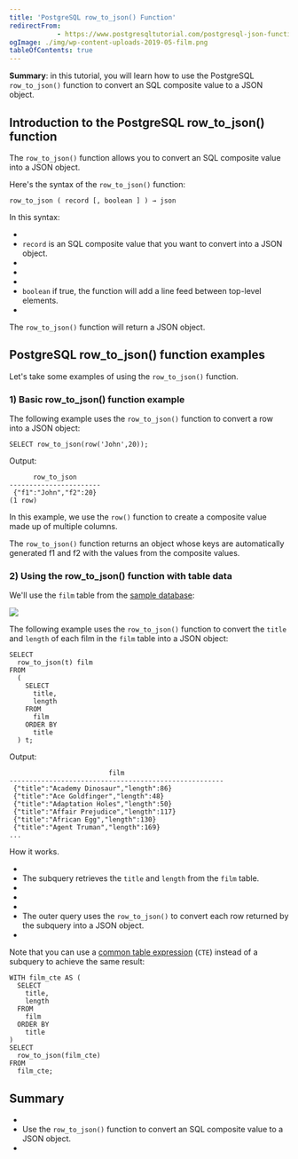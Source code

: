 ```yaml
---
title: 'PostgreSQL row_to_json() Function'
redirectFrom: 
            - https://www.postgresqltutorial.com/postgresql-json-functions/postgresql-row_to_json/
ogImage: ./img/wp-content-uploads-2019-05-film.png
tableOfContents: true
---
```



**Summary**: in this tutorial, you will learn how to use the PostgreSQL `row_to_json()` function to convert an SQL composite value to a JSON object.





## Introduction to the PostgreSQL row_to_json() function





The `row_to_json()` function allows you to convert an SQL composite value into a JSON object.





Here's the syntax of the `row_to_json()` function:





```
row_to_json ( record [, boolean ] ) → json
```





In this syntax:





- 
- `record` is an SQL composite value that you want to convert into a JSON object.
- 
-
- 
- `boolean` if true, the function will add a line feed between top-level elements.
- 





The `row_to_json()` function will return a JSON object.





## PostgreSQL row_to_json() function examples





Let's take some examples of using the `row_to_json()` function.





### 1) Basic row_to_json() function example





The following example uses the `row_to_json()` function to convert a row into a JSON object:





```
SELECT row_to_json(row('John',20));
```





Output:





```
      row_to_json
-----------------------
 {"f1":"John","f2":20}
(1 row)
```





In this example, we use the `row()` function to create a composite value made up of multiple columns.





The `row_to_json()` function returns an object whose keys are automatically generated f1 and f2 with the values from the composite values.





### 2) Using the row_to_json() function with table data





We'll use the `film` table from the [sample database](https://www.postgresqltutorial.com/postgresql-getting-started/postgresql-sample-database/):





![](./img/wp-content-uploads-2019-05-film.png)





The following example uses the `row_to_json()` function to convert the `title` and `length` of each film in the `film` table into a JSON object:





```
SELECT
  row_to_json(t) film
FROM
  (
    SELECT
      title,
      length
    FROM
      film
    ORDER BY
      title
  ) t;
```





Output:





```
                         film
------------------------------------------------------
 {"title":"Academy Dinosaur","length":86}
 {"title":"Ace Goldfinger","length":48}
 {"title":"Adaptation Holes","length":50}
 {"title":"Affair Prejudice","length":117}
 {"title":"African Egg","length":130}
 {"title":"Agent Truman","length":169}
...
```





How it works.





- 
- The subquery retrieves the `title` and `length` from the `film` table.
- 
-
- 
- The outer query uses the `row_to_json()` to convert each row returned by the subquery into a JSON object.
- 





Note that you can use a [common table expression](https://www.postgresqltutorial.com/postgresql-tutorial/postgresql-cte/) (`CTE`) instead of a subquery to achieve the same result:





```
WITH film_cte AS (
  SELECT
    title,
    length
  FROM
    film
  ORDER BY
    title
)
SELECT
  row_to_json(film_cte)
FROM
  film_cte;
```





## Summary





- 
- Use the `row_to_json()` function to convert an SQL composite value to a JSON object.
- 


